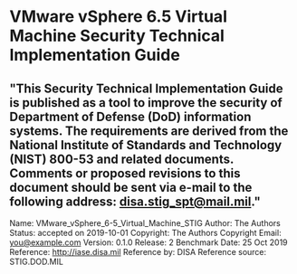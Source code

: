# VMware vSphere 6.5 Virtual Machine Security Technical Implementation Guide
"This Security Technical Implementation Guide is published as a tool to improve the security of Department of Defense (DoD) information systems. The requirements are derived from the National Institute of Standards and Technology (NIST) 800-53 and related documents. Comments or proposed revisions to this document should be sent via e-mail to the following address: disa.stig_spt@mail.mil."
---
Name: VMware_vSphere_6-5_Virtual_Machine_STIG
Author: The Authors
Status: accepted on 2019-10-01
Copyright: The Authors
Copyright Email: you@example.com
Version: 0.1.0
Release: 2 Benchmark Date: 25 Oct 2019
Reference: http://iase.disa.mil
Reference by: DISA
Reference source: STIG.DOD.MIL
